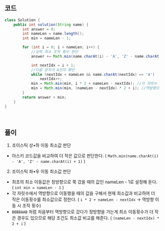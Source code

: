 ## 코드
```java
class Solution {
    public int solution(String name) {
        int answer = 0;
        int nameLen = name.length();
        int min = nameLen - 1;

        for (int i = 0; i < nameLen; i++) {
            //상하 최소 조작 횟수 판단
            answer += Math.min(name.charAt(i) - 'A', 'Z' - name.charAt(i) + 1);

            int nextIdx = i + 1;
            //다음 문자가 A인지 확인
            while (nextIdx < nameLen && name.charAt(nextIdx) == 'A')
                nextIdx++;
            min = Math.min(min, i * 2 + nameLen - nextIdx); //각 자릿수 마다 역방향으로 이동 시 조작 횟수 판단
            min = Math.min(min, (nameLen - nextIdx) * 2 + i); //역방향으로 먼저 이동 후 정방향으로 이동 했을 때가 더 빠른 경우 판단
        }
        return answer + min;
    }
}
```

<br>

## 풀이
1. 조이스틱 상•하 이동 최소값 판단  
  * 아스키 코드값을 비교하여 더 작은 값으로 판단한다. ( ```Math.min(name.charAt(i) - 'A', 'Z' - name.charAt(i) + 1)``` )
2. 조이스틱 좌•우 이동 최소값 판단  
  * 최초의 최소 이동값은 정방향으로 쭉 갔을 때의 값인 nameLen - 1로 설정해 둔다. ( ```int min = nameLen - 1``` )  
  * 각 자릿수에서 역방향으로 이동했을 때의 값을 구해서 현재 최소값과 비교하여 더 작은 이동횟수를 최소값으로 정한다. ( ```i * 2 + nameLen - nextIdx``` -> 역방향 이동 시 조작 횟수)
  * ```BBBBAAB``` 처럼 처음부터 역방향으로 갔다가 정방향을 가는게 최소 이동횟수가 더 작은 경우도 있으므로 해당 조건도 최소값 비교를 해준다. ( ```(nameLen - nextIdx) * 2 + i``` )


